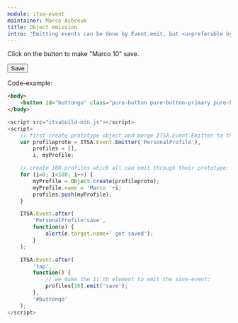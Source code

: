 ```yaml
---
module: itsa-event
maintainer: Marco Asbreuk
title: Object emission
intro: "Emitting events can be done by Event.emit, but <u>preferable by .emit on an Class-instance or object</u>. This example demonstrates the latter. You can add this functionality on the object (preferable the prototype), by merging Event.Emitter('emitterName').<br><br>Emitting this way is very high-performant and this is the preferred way to add emit-functionality to a large number of objects."
---
```

Click on the button to make "Marco 10" save.

<button id="buttongo" class="pure-button pure-button-primary pure-button-bordered">Save</button>

Code-example:

```html
<body>
    <button id="buttongo" class="pure-button pure-button-primary pure-button-bordered">Save</button>
</body>
```

```js
<script src="itsabuild-min.js"></script>
<script>
    // first create prototype-object and merge ITSA.Event.Emitter to the prototype:
    var profileproto = ITSA.Event.Emitter('PersonalProfile'),
        profiles = [],
        i, myProfile;

    // create 100 profiles which all can emit through their prototype:
    for (i=0; i<100; i++) {
        myProfile = Object.create(profileproto);
        myProfile.name = 'Marco '+i;
        profiles.push(myProfile);
    }

    ITSA.Event.after(
        'PersonalProfile:save',
        function(e) {
            alert(e.target.name+' got saved');
        }
    );

    ITSA.Event.after(
        'tap',
        function() {
            // we make the 11'th element to emit the save-event:
            profiles[10].emit('save');
        },
        '#buttongo'
    );
</script>
```

<script src="../../dist/itsabuild-min.js"></script>
<script>
    // first create prototype-object and merge ITSA.Event.Emitter to the prototype:
    var profileproto = ITSA.Event.Emitter('PersonalProfile'),
        profiles = [],
        i, myProfile;

    // create 100 profiles which all can emit through their prototype:
    for (i=0; i<100; i++) {
        myProfile = Object.create(profileproto);
        myProfile.name = 'Marco '+i;
        profiles.push(myProfile);
    }

    ITSA.Event.after(
        'PersonalProfile:save',
        function(e) {
            alert(e.target.name+' got saved');
        }
    );

    ITSA.Event.after(
        'tap',
        function() {
            // we make the 11'th element to emit the save-event:
            profiles[10].emit('save');
        },
        '#buttongo'
    );
</script>